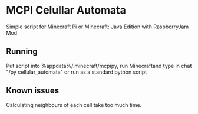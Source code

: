 # MCPI Celullar Automata
Simple script for Minecraft Pi or Minecraft: Java Edition with RaspberryJam Mod

## Running
Put script into %appdata%/.minecraft/mcpipy, run Minecraftand type in chat "/py cellular_automata"
or run as a standard python script

## Known issues
Calculating neighbours of each cell take too much time.
